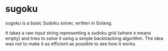 # sugoku

sugoku is a basic Sudoku solver, written in Golang.

It takes a raw input string representing a sudoku grid (where `0` means empty) and tries to solve it using a simple backtracking algorithm. The idea was not to make it as efficient as possible to see how it works.

